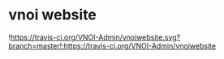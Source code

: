 # vnoi website
!https://travis-ci.org/VNOI-Admin/vnoiwebsite.svg?branch=master!:https://travis-ci.org/VNOI-Admin/vnoiwebsite
